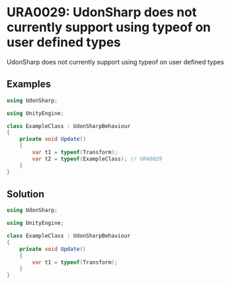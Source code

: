 # URA0029: UdonSharp does not currently support using typeof on user defined types

UdonSharp does not currently support using typeof on user defined types

## Examples

```csharp
using UdonSharp;

using UnityEngine;

class ExampleClass : UdonSharpBehaviour
{
    private void Update()
    {
        var t1 = typeof(Transform);
        var t2 = typeof(ExampleClass); // URA0029
    }
}
```

## Solution

```csharp
using UdonSharp;

using UnityEngine;

class ExampleClass : UdonSharpBehaviour
{
    private void Update()
    {
        var t1 = typeof(Transform);
    }
}
```
